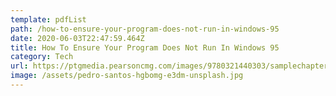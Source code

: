 ```yaml
---
template: pdfList
path: /how-to-ensure-your-program-does-not-run-in-windows-95
date: 2020-06-03T22:47:59.464Z
title: How To Ensure Your Program Does Not Run In Windows 95
category: Tech
url: https://ptgmedia.pearsoncmg.com/images/9780321440303/samplechapter/Chen_bonus_ch02.pdf
image: /assets/pedro-santos-hgbomg-e3dm-unsplash.jpg
---
```

